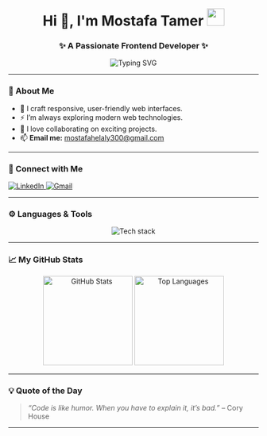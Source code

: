 <h1 align="center">
  Hi 👋, I'm Mostafa Tamer
  <img src="https://media.giphy.com/media/hvRJCLFzcasrR4ia7z/giphy.gif" width="35px">
</h1>

<h3 align="center">✨ A Passionate Frontend Developer ✨</h3>

<p align="center">
  <img src="https://readme-typing-svg.demolab.com?font=Fira+Code&duration=3000&pause=1000&color=0E86D4&width=435&lines=Turning+ideas+into+beautiful+web+experiences.;Frontend+Developer+%7C+React+%7C+Next.js+%7C+TailwindCSS.;Always+learning+something+new!" alt="Typing SVG" />
</p>

---

### 🌟 About Me

- 🎨 I craft responsive, user-friendly web interfaces.
- ⚡ I’m always exploring modern web technologies.
- 🤝 I love collaborating on exciting projects.
- 📫 **Email me:** [mostafahelaly300@gmail.com](mailto:mostafahelaly300@gmail.com)

---

### 🔗 Connect with Me

<p align="left">
  <a href="https://www.linkedin.com/in/YOUR-LINKEDIN" target="_blank">
    <img src="https://img.shields.io/badge/LinkedIn-0077B5?style=for-the-badge&logo=linkedin&logoColor=white" alt="LinkedIn"/>
  </a>
  <a href="mailto:mostafahelaly300@gmail.com">
    <img src="https://img.shields.io/badge/Email-D14836?style=for-the-badge&logo=gmail&logoColor=white" alt="Gmail"/>
  </a>
</p>

---

### ⚙️ Languages & Tools

<p align="center">
  <img src="https://skillicons.dev/icons?i=html,css,js,ts,react,nextjs,redux,tailwind,bootstrap,git,firebase,gulp,mysql,mongodb,postgresql,laravel" alt="Tech stack" />
</p>

---

### 📈 My GitHub Stats

<p align="center">
  <img src="https://github-readme-stats.vercel.app/api?username=YOUR-GITHUB-USERNAME&show_icons=true&theme=tokyonight" alt="GitHub Stats" height="180px"/>
  <img src="https://github-readme-stats.vercel.app/api/top-langs/?username=YOUR-GITHUB-USERNAME&layout=compact&theme=tokyonight" alt="Top Languages" height="180px"/>
</p>

---

### 💡 Quote of the Day

> _“Code is like humor. When you have to explain it, it’s bad.”_ – Cory House

---


